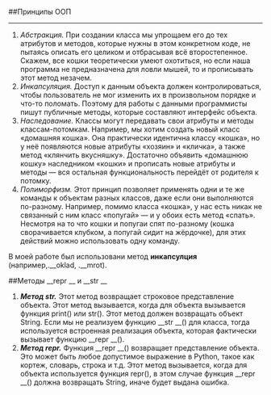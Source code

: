 ##Принципы ООП

---

1. _Абстракция._ При создании класса мы упрощаем его до тех атрибутов и методов, которые нужны в этом конкретном коде, не пытаясь описать его целиком и отбрасывая всё второстепенное. Скажем, все кошки теоретически умеют охотиться, но если наша программа не предназначена для ловли мышей, то и прописывать этот метод незачем.
2. _Инкапсуляция._ Доступ к данным объекта должен контролироваться, чтобы пользователь не мог изменить их в произвольном порядке и что-то поломать. Поэтому для работы с данными программисты пишут публичные методы, которые составляют интерфейс объекта.
3. _Наследование._ Классы могут передавать свои атрибуты и методы классам-потомкам. Например, мы хотим создать новый класс «домашняя кошка». Она практически идентична классу «кошка», но у неё появляются новые атрибуты «хозяин» и «кличка», а также метод «клянчить вкусняшку». Достаточно объявить «домашнюю кошку» наследником «кошки» и прописать новые атрибуты и методы — вся остальная функциональность перейдёт от родителя к потомку.
4. _Полиморфизм._ Этот принцип позволяет применять одни и те же команды к объектам разных классов, даже если они выполняются по-разному. Например, помимо класса «кошка», у нас есть никак не связанный с ним класс «попугай» — и у обоих есть метод «спать». Несмотря на то что кошки и попугаи спят по-разному (кошка сворачивается клубком, а попугай сидит на жёрдочке), для этих действий можно использовать одну команду.

В моей работе был использовани метод __инкапсулция__ (например,.__oklad, .__mrot). 

##Методы __repr __ и __str __
1. ___Метод str.___ Этот метод возвращает строковое представление объекта. Этот метод вызывается, когда для объекта вызывается функция print() или str().
Этот метод должен возвращать объект String. Если мы не реализуем функцию __str __() для класса, тогда используется встроенная реализация объекта, которая фактически вызывает функцию __repr __().
2. ___Метод repr.___ Функция __repr __() возвращает представление объекта. Это может быть любое допустимое выражение в Python, такое как кортеж, словарь, строка и т.д. Этот метод вызывается, когда для объекта используется функция repr(), в этом случае функция __repr __() должна возвращать String, иначе будет выдана ошибка.
